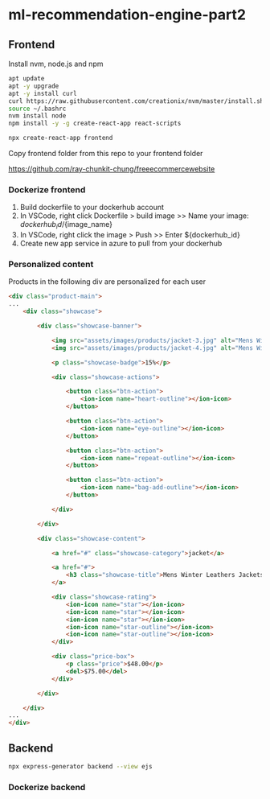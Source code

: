 # ml-recommendation-engine-part2

## Frontend

Install nvm, node.js and npm

```bash
apt update
apt -y upgrade
apt -y install curl
curl https://raw.githubusercontent.com/creationix/nvm/master/install.sh | bash 
source ~/.bashrc
nvm install node 
npm install -y -g create-react-app react-scripts
```

```bash
npx create-react-app frontend
```

Copy frontend folder from this repo to your frontend folder

<https://github.com/ray-chunkit-chung/freeecommercewebsite>

### Dockerize frontend

1. Build dockerfile to your dockerhub account
2. In VSCode, right click Dockerfile > build image >> Name your image: ${dockerhub_id}/${image_name}
3. In VSCode, right click the image > Push >> Enter ${dockerhub_id}
4. Create new app service in azure to pull from your dockerhub

### Personalized content

Products in the following div are personalized for each user

```html
<div class="product-main">
...
    <div class="showcase">

        <div class="showcase-banner">

            <img src="assets/images/products/jacket-3.jpg" alt="Mens Winter Leathers Jackets" width="300" class="product-img default" />
            <img src="assets/images/products/jacket-4.jpg" alt="Mens Winter Leathers Jackets" width="300" class="product-img hover" />

            <p class="showcase-badge">15%</p>

            <div class="showcase-actions">

                <button class="btn-action">
                    <ion-icon name="heart-outline"></ion-icon>
                </button>

                <button class="btn-action">
                    <ion-icon name="eye-outline"></ion-icon>
                </button>

                <button class="btn-action">
                    <ion-icon name="repeat-outline"></ion-icon>
                </button>

                <button class="btn-action">
                    <ion-icon name="bag-add-outline"></ion-icon>
                </button>

            </div>

        </div>

        <div class="showcase-content">

            <a href="#" class="showcase-category">jacket</a>

            <a href="#">
                <h3 class="showcase-title">Mens Winter Leathers Jackets</h3>
            </a>

            <div class="showcase-rating">
                <ion-icon name="star"></ion-icon>
                <ion-icon name="star"></ion-icon>
                <ion-icon name="star"></ion-icon>
                <ion-icon name="star-outline"></ion-icon>
                <ion-icon name="star-outline"></ion-icon>
            </div>

            <div class="price-box">
                <p class="price">$48.00</p>
                <del>$75.00</del>
            </div>

        </div>

    </div>
...
</div>
```

## Backend

```bash
npx express-generator backend --view ejs
```

### Dockerize backend
